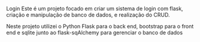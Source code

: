 Login
Este é um projeto focado em criar um sistema de login com flask, criação e manipulação de banco de dados, e realização do CRUD.

Neste projeto utilizei o Python Flask para o back end, bootstrap para o front end e sqlite junto ao flask-sqAlchemy para gerenciar o banco de dados
